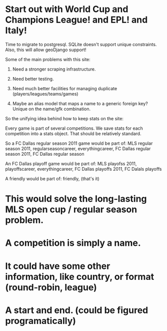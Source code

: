 
# Start out with World Cup and Champions League! and EPL! and Italy!

Time to migrate to postgresql. SQLite doesn't support unique constraints.
Also, this will allow geoDjango support!

Some of the main problems with this site:

1. Need a stronger scraping infrastructure.
2. Need better testing.
3. Need much better facilities for managing duplicate (players/leagues/teams/games)

5. Maybe an alias model that maps a name to a generic foreign key? Unique on the name/gfk combination.


So the unifying idea behind how to keep stats on the site:

Every game is part of several competitions. We save stats for each competition into a stats object. That should be relatively standard. 

So a FC Dallas regular season  2011 game would be part of:
MLS regular season 2011, regularseasoncareer, everythingcareer, FC Dallas regular season 2011, FC Dallas regular season

An FC Dallas playoff game would be part of:
MLS playofss 2011, playoffscareer, everythingcareer, FC Dallas playoffs 2011, FC Dalals playoffs

A friendly would be part of:
friendly, (that's it)

# This would solve the long-lasting MLS open cup / regular season problem.


# A competition is simply a name.
# It could have some other information, like country, or format (round-robin, league)
# A start and end. (could be figured programatically)
# 

